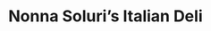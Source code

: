 ---
title: "Nonna Soluri’s Italian Deli"
url: /chicago/nonna-soluris-italian-deli/
shop: Bäckerei
---